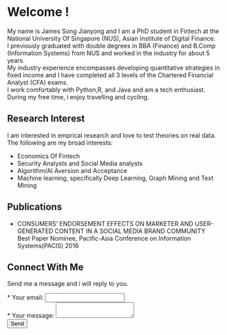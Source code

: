 # Welcome !
My name is James Song Jianyong and I am a PhD student in Fintech at the National University Of Singapore (NUS), Asian Institute of Digital Finance.<br/>
I previously graduated with double degrees in BBA (Finance) and B.Comp (Information Systems) from NUS and worked in the industry for about 5 years.<br/>
My industry experience encompasses developing quantitative strategies in fixed income and I have completed all 3 levels of the Chartered Financial Analyst (CFA) exams.<br/> 
I work comfortably with Python,R, and Java and am a tech enthusiast. <br/>
During my free time, i enjoy travelling and cycling.

## Research Interest
I am interested in emprical research and love to test theories on real data. The following are my broad interests:
<br/>
* Economics Of Fintech
* Security Analysts and Social Media analysts
* Algorithm/AI Aversion and Acceptance
* Machine learning, specifically Deep Learning, Graph Mining and Text Mining

## Publications

* CONSUMERS’ ENDORSEMENT EFFECTS ON MARKETER AND USER-GENERATED CONTENT IN A SOCIAL MEDIA BRAND COMMUNITY <br/>
Best Paper Nominee, Pacific-Asia Conference on Information Systems(PACIS) 2016 


## Connect With Me

Send me a message and i will reply to you.
<br/>
<form action="https://formspree.io/f/xjvzgypp"
  method="POST">
  * <label>
    Your email:
    <input type="email" name="email">
  </label>
  <br/>
  * <label>
    Your message:
    <textarea name="message"></textarea>
  </label>
  <br/>
  <!-- your other form fields go here -->
  <button type="submit">Send</button>
</form>
